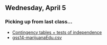 ## Wednesday, April 5

### Picking up from last class...
* [Contingency tables + tests of independence](https://github.com/math445-LU/sp17_assets/blob/master/lec/06-htesting2/contingency-tables.pdf)
* [gss14-marijuanaEdu.csv](https://raw.githubusercontent.com/math445-LU/sp17_assets/master/data/gss14-marijuanaEdu.csv)